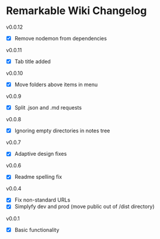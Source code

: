 # Remarkable Wiki Changelog

v0.0.12
 - [X] Remove nodemon from dependencies

v0.0.11
 - [X] Tab title added

v0.0.10
 - [X] Move folders above items in menu

v0.0.9
 - [X] Split .json and .md requests

v0.0.8
 - [X] Ignoring empty directories in notes tree

v0.0.7

 - [X] Adaptive design fixes

v0.0.6

 - [X] Readme spelling fix

v0.0.4

 - [X] Fix non-standard URLs 
 - [X] Simplyfy dev and prod (move public out of /dist directory)

v0.0.1

 - [X] Basic functionality